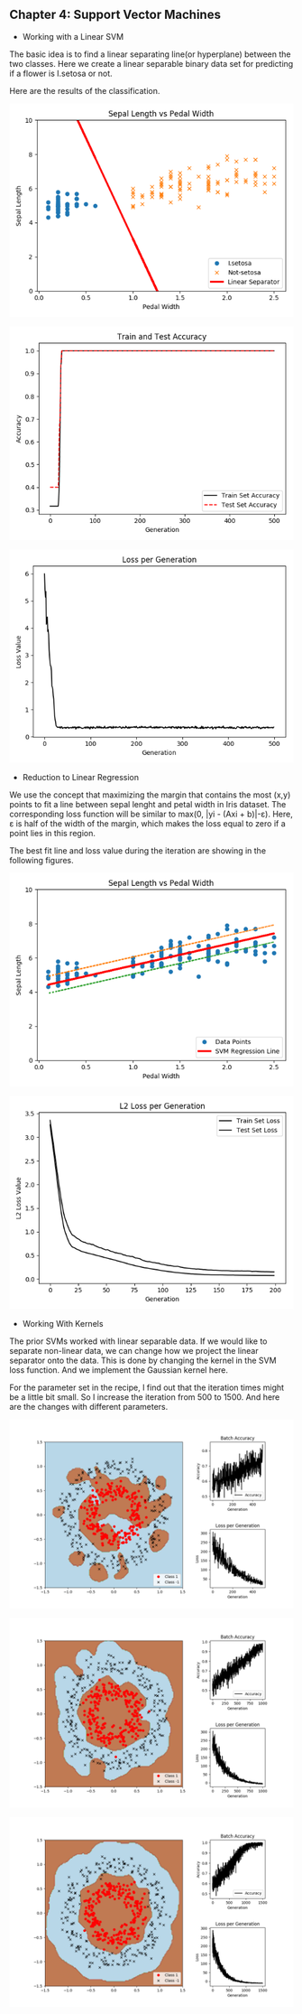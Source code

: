 ## Chapter 4: Support Vector Machines
* Working with a Linear SVM  

The basic idea is to find a linear separating line(or hyperplane) between the two classes. Here we create a linear separable binary data set for predicting if a flower is I.setosa or not.  

Here are the results of the classification.  

![IrisLinearSVM](Image/IrisLinearSVM.png)  

![IrisLinearSVMAccuracy](Image/IrisLinearSVMAccuracy.png)   
 
![](Image/IrisLinearSVMLoss.png)

* Reduction to Linear Regression

We use the concept that maximizing the margin that contains the most (x,y) points to fit a line between sepal lenght and petal width in Iris dataset. The corresponding loss function will be similar to max(0, |yi - (Axi + b)|-ε). Here, ε is half of the width of the margin, which makes the loss equal to zero if a point lies in this region.

The best fit line and loss value during the iteration are showing in the following figures.  

![CReductionLinearRegression](Image/ReductionLinearRegression.png)  

![Image/ReductionLinearRegressionLoss](Image/ReductionLinearRegressionLoss.png)

* Working With Kernels 

The prior SVMs worked with linear separable data. If we would like to separate non-linear data, we can change how we project the linear separator onto the data. This is done by changing the kernel in the SVM loss function. And we implement the Gaussian kernel here.  

For the parameter set in the recipe, I find out that the iteration times might be a little bit small. So I increase the iteration from 500 to 1500. And here are the changes with different parameters.  

![WorkingWithKernel500Iteration](Image/WorkingWithKernel500Iteration.png)  

![WorkingWithKernel500Iteration](Image/WorkingWithKernel1000Iteration.png)  

![WorkingWithKernel500Iteration](Image/WorkingWithKernel1500Iteration.png)

